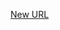 



[New URL](../file-___home_harshil_Desktop_open-source_palisadoes_talawa_lib_widgets_agenda_item_tile/)


